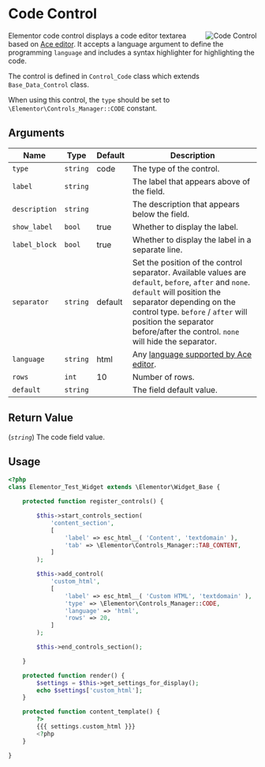# Code Control

<Badge type="tip" vertical="top" text="Elementor Core" /> <Badge type="warning" vertical="top" text="Basic" />

<img :src="$withBase('/assets/img/controls/control-code.png')" alt="Code Control" style="float: right;">

Elementor code control displays a code editor textarea based on [Ace editor](https://ace.c9.io/). It accepts a language argument to define the programming `language` and includes a syntax highlighter for highlighting the code.

The control is defined in `Control_Code` class which extends `Base_Data_Control` class.

When using this control, the `type` should be set to `\Elementor\Controls_Manager::CODE` constant.

## Arguments

<table>
	<thead>
		<tr>
			<th>Name</th>
			<th>Type</th>
			<th>Default</th>
			<th>Description</th>
		</tr>
	</thead>
	<tbody>
		<tr>
			<td><code>type</code></td>
			<td><code>string</code></td>
			<td>code</td>
			<td>The type of the control.</td>
		</tr>
		<tr>
			<td><code>label</code></td>
			<td><code>string</code></td>
			<td></td>
			<td>The label that appears above of the field.</td>
		</tr>
		<tr>
			<td><code>description</code></td>
			<td><code>string</code></td>
			<td></td>
			<td>The description that appears below the field.</td>
		</tr>
		<tr>
			<td><code>show_label</code></td>
			<td><code>bool</code></td>
			<td>true</td>
			<td>Whether to display the label.</td>
		</tr>
		<tr>
			<td><code>label_block</code></td>
			<td><code>bool</code></td>
			<td>true</td>
			<td>Whether to display the label in a separate line.</td>
		</tr>
		<tr>
			<td><code>separator</code></td>
			<td><code>string</code></td>
			<td>default</td>
			<td>Set the position of the control separator. Available values are <code>default</code>, <code>before</code>, <code>after</code> and <code>none</code>. <code>default</code> will position the separator depending on the control type. <code>before</code> / <code>after</code> will position the separator before/after the control. <code>none</code> will hide the separator.</td>
		</tr>
		<tr>
			<td><code>language</code></td>
			<td><code>string</code></td>
			<td>html</td>
			<td>Any <a href="https://ace.c9.io/build/kitchen-sink.html" target="_blank" rel="noopener">language supported by Ace editor</a>.</td>
		</tr>
		<tr>
			<td><code>rows</code></td>
			<td><code>int</code></td>
			<td>10</td>
			<td>Number of rows.</td>
		</tr>
		<tr>
			<td><code>default</code></td>
			<td><code>string</code></td>
			<td></td>
			<td>The field default value.</td>
		</tr>
	</tbody>
</table>

## Return Value

(_`string`_) The code field value.

## Usage

```php {14-22,30,35}
<?php
class Elementor_Test_Widget extends \Elementor\Widget_Base {

	protected function register_controls() {

		$this->start_controls_section(
			'content_section',
			[
				'label' => esc_html__( 'Content', 'textdomain' ),
				'tab' => \Elementor\Controls_Manager::TAB_CONTENT,
			]
		);

		$this->add_control(
			'custom_html',
			[
				'label' => esc_html__( 'Custom HTML', 'textdomain' ),
				'type' => \Elementor\Controls_Manager::CODE,
				'language' => 'html',
				'rows' => 20,
			]
		);

		$this->end_controls_section();

	}

	protected function render() {
		$settings = $this->get_settings_for_display();
		echo $settings['custom_html'];
	}

	protected function content_template() {
		?>
		{{{ settings.custom_html }}}
		<?php
	}

}
```
